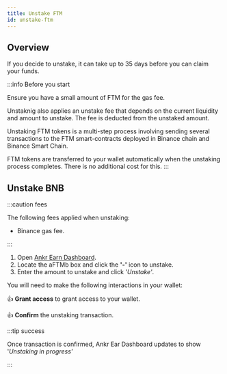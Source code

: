 ```yaml
---
title: Unstake FTM
id: unstake-ftm
---
```


## Overview

If you decide to unstake, it can take up to 35 days before you can claim your funds. 

:::info Before you start

Ensure you have a small amount of FTM for the gas fee.

Unstaknig also applies an unstake fee that depends on the current liquidity and amount to unstake. The fee is deducted from the unstaked amount.

Unstaking FTM tokens is a multi-step process involving sending several transactions to the FTM smart-contracts deployed in Binance chain and Binance Smart Chain.

FTM tokens are transferred to your wallet automatically when the unstaking process completes. There is no additional cost for this.
:::

## Unstake BNB

:::caution fees

The following fees applied when unstaking:
* Binance gas fee. 

:::

1. Open [Ankr Earn Dashboard](https://www.ankr.com/earn/dashboard/).
3. Locate the aFTMb box and click the **'-'** icon to unstake.
4. Enter the amount to unstake and click *'Unstake'*.

You will need to make the following interactions in your wallet:

:thumbsup: **Grant access** to grant access to your wallet.

:thumbsup: **Confirm** the unstaking transaction.

:::tip success

Once transaction is confirmed, Ankr Ear Dashboard updates to show '_Unstaking in progress'_

:::

